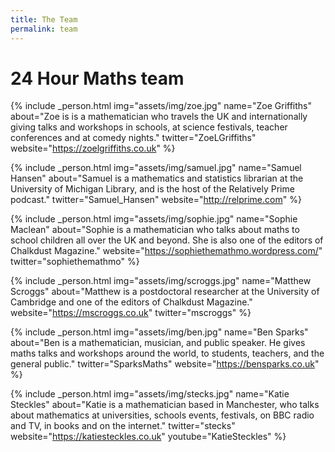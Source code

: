 ```yaml
---
title: The Team
permalink: team
---
```


# 24 Hour Maths team

{% include _person.html
    img="assets/img/zoe.jpg"
    name="Zoe Griffiths"
    about="Zoe is is a mathematician who travels the UK and internationally giving talks and workshops in schools, at science festivals, teacher conferences and at comedy nights."
    twitter="ZoeLGriffiths"
    website="https://zoelgriffiths.co.uk"
%}

{% include _person.html
    img="assets/img/samuel.jpg"
    name="Samuel Hansen"
    about="Samuel is a mathematics and statistics librarian at the University of Michigan Library, and is the host of the Relatively Prime podcast."
    twitter="Samuel_Hansen"
    website="http://relprime.com"
%}

{% include _person.html
    img="assets/img/sophie.jpg"
    name="Sophie Maclean"
    about="Sophie is a mathematician who talks about maths to school children all over the UK and beyond. She is also one of the editors of Chalkdust Magazine."
    website="https://sophiethemathmo.wordpress.com/"
    twitter="sophiethemathmo"
%}

{% include _person.html
    img="assets/img/scroggs.jpg"
    name="Matthew Scroggs"
    about="Matthew is a postdoctoral researcher at the University of Cambridge and one of the editors of Chalkdust Magazine."
    website="https://mscroggs.co.uk"
    twitter="mscroggs"
%}

{% include _person.html
    img="assets/img/ben.jpg"
    name="Ben Sparks"
    about="Ben is a mathematician, musician, and public speaker. He gives maths talks and workshops around the world, to students, teachers, and the general public."
    twitter="SparksMaths"
    website="https://bensparks.co.uk"
%}

{% include _person.html
    img="assets/img/stecks.jpg"
    name="Katie Steckles"
    about="Katie is a mathematician based in Manchester, who talks about mathematics at universities, schools events, festivals, on BBC radio and TV, in books and on the internet."
    twitter="stecks"
    website="https://katiesteckles.co.uk"
    youtube="KatieSteckles"
%}
